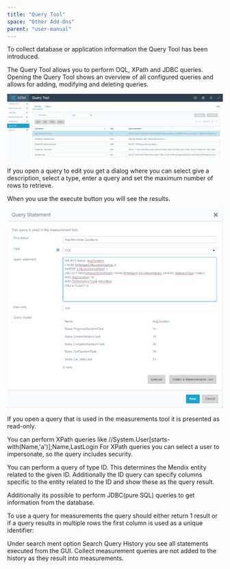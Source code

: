 ```yaml
---
title: "Query Tool"
space: "Other Add-Ons"
parent: "user-manual"
---
```

To collect database or application information the Query Tool has been introduced.

The Query Tool allows you to perform OQL, XPath and JDBC queries. Opening the Query Tool shows an overview
 of all configured queries and allows for adding, modifying and deleting queries.

![](attachments/Query_Tool/List.png)

If you open a query to edit you get a dialog where you can select give a description, select a type,
 enter a query and set the maximum number of rows to retrieve.

When you use the execute button you will see the results.

![](attachments/Query_Tool/OQL.png)                       

If you open a query that is used in the measurements tool it is presented as read-only.

You can perform XPath queries like //System.User[starts-with(Name,'a')];Name,LastLogin
For XPath queries you can select a user to impersonate, so the query includes security.

You can perform a query of type ID. This determines the Mendix entity related to the given ID.
Additionally the ID query can specify columns specific to the entity related to the ID and show these as the query result.

Additionally its possible to perform JDBC(pure SQL) queries to get information from the database.

To use a query for measurements the query should either return 1 result or if a query results in multiple rows
the first column is used as a unique identifier:

Under search ment option Search Query History you see all statements executed from the GUI. Collect
 measurement queries are not added to the history as they result into measurements.
